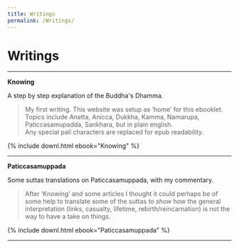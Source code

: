 ```yaml
---
title: Writings
permalink: /Writings/
---
```


# Writings

---

**Knowing**

A step by step explanation of the Buddha's Dhamma.

> My first writing. This website was setup as ‘home’ for this ebooklet. Topics include Anatta, Anicca, Dukkha, Kamma, Namarupa, Paticcasamupadda, Sankhara, but in plain english.  
Any special pali characters are replaced for epub readability.

{% include downl.html ebook="Knowing" %}

---
  
**Paticcasamuppada**

Some suttas translations on Paticcasamuppada, with my commentary.

> After ‘Knowing’ and some articles I thought it could perhaps be of some help to translate some of the suttas *to show* how the general interpretation (links, casualty, lifetime, rebirth/reincarnation) is not the way to have a take on things.

{% include downl.html ebook="Paticcasamuppada" %}

---
